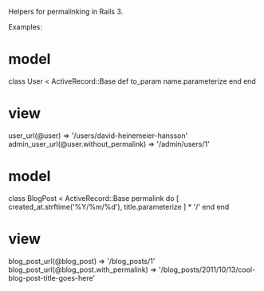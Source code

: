 Helpers for permalinking in Rails 3.

Examples:

  # model
  class User < ActiveRecord::Base
    def to_param
      name.parameterize
    end
  end
  
  # view
  user_url(@user) => '/users/david-heinemeier-hansson'
  admin_user_url(@user.without_permalink) => '/admin/users/1'
  
  # model
  class BlogPost < ActiveRecord::Base
    permalink do
      [ created_at.strftime('%Y/%m/%d'), title.parameterize ] * '/'
    end
  end

  # view
  blog_post_url(@blog_post) => '/blog_posts/1'
  blog_post_url(@blog_post.with_permalink) => '/blog_posts/2011/10/13/cool-blog-post-title-goes-here'